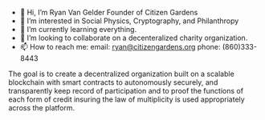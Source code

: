 - 👋 Hi, I’m Ryan Van Gelder Founder of Citizen Gardens
- 👀 I’m interested in Social Physics, Cryptography, and Philanthropy 
- 🌱 I’m currently learning everything.
- 💞️ I’m looking to collaborate on a decenteralized charity organization. 
- 📫 How to reach me: email: ryan@citizengardens.org phone: (860)333-8443

<!---
Welcome to Citizen Gardens ~ Your Garden!

Citizens: Members of the same energy who take necessary action to multiply the welfare and reciprocity of their community.  

Garden: The realm of influence a member has in their capacity to utilize their resources and capabilities. 

Citizen Gardens is a Public Benefit Organization Exclusively Dedicated to All Humanity as a Social Investment Credit Union. Citizen Gardens exists as a prominent definition of Multiplicity, where as without it the definition would not exist. Citizen Gardens gives the least of us the ability to the become the greatest and it is a firm belief that everyone has something unique to offer and in that this platform defines, appreciates and rewards members for their participation. This is based on the concept that as a community we get discounts, deals, wholesale and whatever members bring to the table and we then turn over the benefits to the community and allow them to use various forms of credit to acquire what they need and want, 

In 2011 I transposed the struture and functions of an atom to that of a community, where the neutrons are buildings, cars, tools, etc... things that are inanimate without an operator, protons are the operators who carry out the necessary functions of the community and electrons are operators who interact in various ways and reptitions on the outside of the community. The formula of Multiplcity can be used to quanitify the reciprocity of any state of being from an individual to society as a whole. The law of Multiplicity is like the law of gravity, it has always existed we just haven't realized it but realized it equates a value that is non-dependent upon anything that is material, it equates the value of community. 

Multiplicity: In mathematics the multiplicity of a member of a multi-set is the number of times it appears in the multi-set. For example, the number of times a given polynomial equation has a root at a given point aka. prime factor.

Social: Relating to the interaction of members in a community.

Physics: The science that deals with matter, energy, motion, and force.

Social Physics: is a field of physics that studies society as an isolated system made up of a diversity of members with prime factors of reciprocity. It's primary focus being to appreciate the diversity of members and to identify what is held of most common value between them and the processes by which their arrangements are configured and how they change. It defines and appreciates various levels of interaction with an emphasis on the most crucial and beneficial interactions and their overall long term effects on the greater community.


Social Physics uses Multiplicity to distinguish levels of reciprocity between same energy members who only differ in their reciprocity angle and momentum.  It is defined as 2R+1, where R is their reciprocity momentum.

"Set" a system that equates all common value through a single medium based on the classification of it's highest energy.

"Multi-set" a system that equates common values through multiple mediums based on the classification of it's lowest energy.  

Citizen Gardens is a "multi-set" as it represents both the qualification of reciprocity between paired members and the quantification of the potential reciprocity of unpaired members.  Multiplicity is a result of Fredrick Hund's rule which favors the single filing of same energy members. The result is the filing of multiple members with a central reciprocity in multiplicity. Multiplicity, as defined in Social Physics, is calculated using the expression 2R+1, where R = Σmr or, more simply put, R = half the # of members. When a member is unpaired R=0, and their value of multiplicity is 2(0)+1=1. When a member is paired R =.5 and 2(.5)+1=2, two paired members R=1 resulting in 3, etc. This means that as members become pared their energy produces enough to provide for another. 

Hund's rule of maximum multiplicity
for a given state the lowest energy term is the one with the greatest value of multiplicity.

This implies that if two or more members of equal energy are available, reciprocity will occupy them singly before filing them in pairs. The rule, discovered by Friedrich Hund in 1925, is of important use in atomic chemistry, spectroscopy, and quantum chemistry, and is often abbreviated to Hund's rule, ignoring Hund's other two rules.

A function of Multiplicity in Social Physics is to identify prime factors of interaction, meaning interactions that don't overlap so there is no double counting. This is a list of known prime interactions, and I challenge you to think of more. 


1) Sharing: Referral, Word of Mouth, Invitation
2) Designation: Physical & Intellectual Property
3) Opportunity: Volunteer energy to help the community. 
4) Sponsorship: Donation of any physical monetary instrument.
5) Ingenuity: The speculation that something is risked in hope of gain.
--->

The goal is to create a decentralized organization built on a scalable blockchain with smart contracts to autonomously securely, and transparently keep record of participation and to proof the functions of each form of credit insuring the law of multiplicity is used appropriately across the platform.

